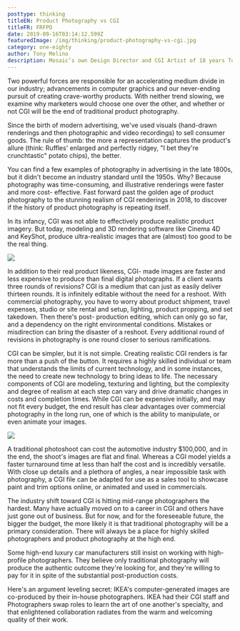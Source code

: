 ```yaml
---
posttype: thinking
titleEN: Product Photography vs CGI
titleFR: FRFPO
date: 2019-09-16T03:14:12.599Z
featuredImage: /img/thinking/product-photography-vs-cgi.jpg
category: one-eighty
author: Tony Melino
description: Mosaic’s own Design Director and CGI Artist of 18 years Tony Melino explores the debate between real and realistic.
---
```


Two powerful forces are responsible for an accelerating medium divide in our industry; advancements in computer graphics and our never-ending pursuit of creating crave-worthy products. With neither trend slowing, we examine why marketers would choose one over the other, and whether or not CGI will be the end of traditional product photography.

Since the birth of modern advertising, we've used visuals (hand-drawn renderings and then photographic and video recordings) to sell consumer goods. The rule of thumb: the more a representation captures the product's allure (think: Ruffles' enlarged and perfectly ridgey, "I bet they're crunchtastic" potato chips), the better.

You can find a few examples of photography in advertising in the late 1800s, but it didn't become an industry standard until the 1950s. Why? Because photography was time-consuming, and illustrative renderings were faster and more cost- effective. Fast forward past the golden age of product photography to the stunning realism of CGI renderings in 2018, to discover if the history of product photography is repeating itself.

In its infancy, CGI was not able to effectively produce realistic product imagery. But today, modeling and 3D rendering software like Cinema 4D and KeyShot, produce ultra-realistic images that are (almost) too good to be the real thing.

![](/img/thinking/product-phography-vs-cgi/image-1.jpg)

In addition to their real product likeness, CGI- made images are faster and less expensive to produce than final digital photographs. If a client wants three rounds of revisions? CGI is a medium that can just as easily deliver thirteen rounds. It is infinitely editable without the need for a reshoot. With commercial photography, you have to worry about product shipment, travel expenses, studio or site rental and setup, lighting, product propping, and set takedown. Then there's post- production editing, which can only go so far, and a dependency on the right environmental conditions. Mistakes or misdirection can bring the disaster of a reshoot. Every additional round of revisions in photography is one round closer to serious ramifications.

CGI can be simpler, but it is not simple. Creating realistic CGI renders is far more than a push of the button. It requires a highly skilled individual or team that understands the limits of current technology, and in some instances, the need to create new technology to bring ideas to life. The necessary components of CGI are modeling, texturing and lighting, but the complexity and degree of realism at each step can vary and drive dramatic changes in costs and completion times. While CGI can be expensive initially, and may not fit every budget, the end result has clear advantages over commercial photography in the long run, one of which is the ability to manipulate, or even animate your images.

![](/img/thinking/product-phography-vs-cgi/image-2.jpg)

A traditional photoshoot can cost the automotive industry $100,000, and in the end, the shoot's images are flat and final. Whereas a CGI model yields a faster turnaround time at less than half the cost and is incredibly versatile. With close up details and a plethora of angles, a near impossible task with photography, a CGI file can be adapted for use as a sales tool to showcase paint and trim options online, or animated and used in commercials.

The industry shift toward CGI is hitting mid-range photographers the hardest. Many have actually moved on to a career in CGI and others have just gone out of business. But for now, and for the foreseeable future, the bigger the budget, the more likely it is that traditional photography will be a primary consideration. There will always be a place for highly skilled photographers and product photography at the high end.

Some high-end luxury car manufacturers still insist on working with high-profile photographers. They believe only traditional photography will produce the authentic outcome they're looking for, and they're willing to pay for it in spite of the substantial post-production costs.

Here's an argument leveling secret: IKEA's computer-generated images are co-produced by their in-house photographers. IKEA had their CGI staff and Photographers swap roles to learn the art of one another's specialty, and that enlightened collaboration radiates from the warm and welcoming quality of their work.


